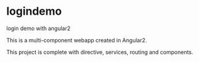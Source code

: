 # logindemo
login demo with angular2

This is a multi-component webapp created in Angular2.

This project is complete with directive, services, routing and components.


